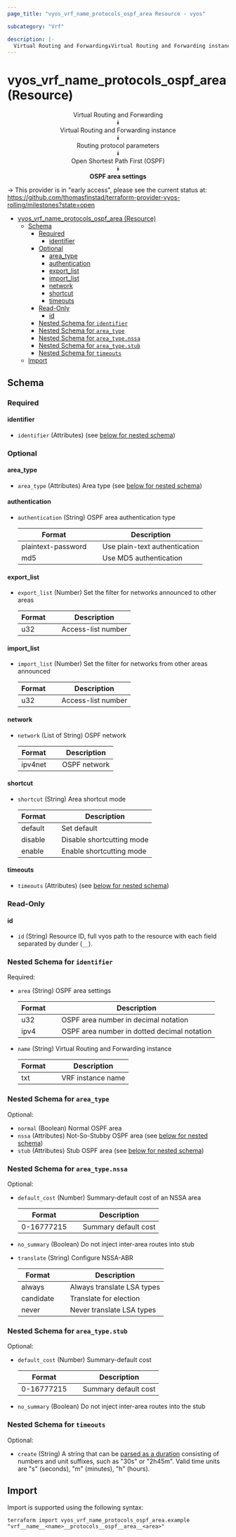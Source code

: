 ```yaml
---
page_title: "vyos_vrf_name_protocols_ospf_area Resource - vyos"

subcategory: "Vrf"

description: |-
  Virtual Routing and Forwarding⯯Virtual Routing and Forwarding instance⯯Routing protocol parameters⯯Open Shortest Path First (OSPF)⯯OSPF area settings
---
```


# vyos_vrf_name_protocols_ospf_area (Resource)
<center>

Virtual Routing and Forwarding  
⯯  
Virtual Routing and Forwarding instance  
⯯  
Routing protocol parameters  
⯯  
Open Shortest Path First (OSPF)  
⯯  
**OSPF area settings**


</center>

-> This provider is in "early access", please see the current status at: https://github.com/thomasfinstad/terraform-provider-vyos-rolling/milestones?state=open

<!--TOC-->

- [vyos_vrf_name_protocols_ospf_area (Resource)](#vyos_vrf_name_protocols_ospf_area-resource)
  - [Schema](#schema)
    - [Required](#required)
      - [identifier](#identifier)
    - [Optional](#optional)
      - [area_type](#area_type)
      - [authentication](#authentication)
      - [export_list](#export_list)
      - [import_list](#import_list)
      - [network](#network)
      - [shortcut](#shortcut)
      - [timeouts](#timeouts)
    - [Read-Only](#read-only)
      - [id](#id)
    - [Nested Schema for `identifier`](#nested-schema-for-identifier)
    - [Nested Schema for `area_type`](#nested-schema-for-area_type)
    - [Nested Schema for `area_type.nssa`](#nested-schema-for-area_typenssa)
    - [Nested Schema for `area_type.stub`](#nested-schema-for-area_typestub)
    - [Nested Schema for `timeouts`](#nested-schema-for-timeouts)
  - [Import](#import)

<!--TOC-->

<!-- schema generated by tfplugindocs -->
## Schema

### Required

#### identifier
- `identifier` (Attributes) (see [below for nested schema](#nestedatt--identifier))

### Optional

#### area_type
- `area_type` (Attributes) Area type (see [below for nested schema](#nestedatt--area_type))
#### authentication
- `authentication` (String) OSPF area authentication type

    |  Format              &emsp;|  Description                    |
    |----------------------|---------------------------------|
    |  plaintext-password  &emsp;|  Use plain-text authentication  |
    |  md5                 &emsp;|  Use MD5 authentication         |
#### export_list
- `export_list` (Number) Set the filter for networks announced to other areas

    |  Format  &emsp;|  Description         |
    |----------|----------------------|
    |  u32     &emsp;|  Access-list number  |
#### import_list
- `import_list` (Number) Set the filter for networks from other areas announced

    |  Format  &emsp;|  Description         |
    |----------|----------------------|
    |  u32     &emsp;|  Access-list number  |
#### network
- `network` (List of String) OSPF network

    |  Format   &emsp;|  Description   |
    |-----------|----------------|
    |  ipv4net  &emsp;|  OSPF network  |
#### shortcut
- `shortcut` (String) Area shortcut mode

    |  Format   &emsp;|  Description                |
    |-----------|-----------------------------|
    |  default  &emsp;|  Set default                |
    |  disable  &emsp;|  Disable shortcutting mode  |
    |  enable   &emsp;|  Enable shortcutting mode   |
#### timeouts
- `timeouts` (Attributes) (see [below for nested schema](#nestedatt--timeouts))

### Read-Only

#### id
- `id` (String) Resource ID, full vyos path to the resource with each field separated by dunder (`__`).

<a id="nestedatt--identifier"></a>
### Nested Schema for `identifier`

Required:

- `area` (String) OSPF area settings

    |  Format  &emsp;|  Description                                  |
    |----------|-----------------------------------------------|
    |  u32     &emsp;|  OSPF area number in decimal notation         |
    |  ipv4    &emsp;|  OSPF area number in dotted decimal notation  |
- `name` (String) Virtual Routing and Forwarding instance

    |  Format  &emsp;|  Description        |
    |----------|---------------------|
    |  txt     &emsp;|  VRF instance name  |


<a id="nestedatt--area_type"></a>
### Nested Schema for `area_type`

Optional:

- `normal` (Boolean) Normal OSPF area
- `nssa` (Attributes) Not-So-Stubby OSPF area (see [below for nested schema](#nestedatt--area_type--nssa))
- `stub` (Attributes) Stub OSPF area (see [below for nested schema](#nestedatt--area_type--stub))

<a id="nestedatt--area_type--nssa"></a>
### Nested Schema for `area_type.nssa`

Optional:

- `default_cost` (Number) Summary-default cost of an NSSA area

    |  Format      &emsp;|  Description           |
    |--------------|------------------------|
    |  0-16777215  &emsp;|  Summary default cost  |
- `no_summary` (Boolean) Do not inject inter-area routes into stub
- `translate` (String) Configure NSSA-ABR

    |  Format     &emsp;|  Description                 |
    |-------------|------------------------------|
    |  always     &emsp;|  Always translate LSA types  |
    |  candidate  &emsp;|  Translate for election      |
    |  never      &emsp;|  Never translate LSA types   |


<a id="nestedatt--area_type--stub"></a>
### Nested Schema for `area_type.stub`

Optional:

- `default_cost` (Number) Summary-default cost

    |  Format      &emsp;|  Description           |
    |--------------|------------------------|
    |  0-16777215  &emsp;|  Summary default cost  |
- `no_summary` (Boolean) Do not inject inter-area routes into the stub



<a id="nestedatt--timeouts"></a>
### Nested Schema for `timeouts`

Optional:

- `create` (String) A string that can be [parsed as a duration](https://pkg.go.dev/time#ParseDuration) consisting of numbers and unit suffixes, such as &#34;30s&#34; or &#34;2h45m&#34;. Valid time units are &#34;s&#34; (seconds), &#34;m&#34; (minutes), &#34;h&#34; (hours).

## Import

Import is supported using the following syntax:

```shell
terraform import vyos_vrf_name_protocols_ospf_area.example "vrf__name__<name>__protocols__ospf__area__<area>"
```

